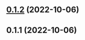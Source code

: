 ## [0.1.2](https://github.com/Eamily/vue2-template/compare/v0.1.1...v0.1.2) (2022-10-06)



## 0.1.1 (2022-10-06)



